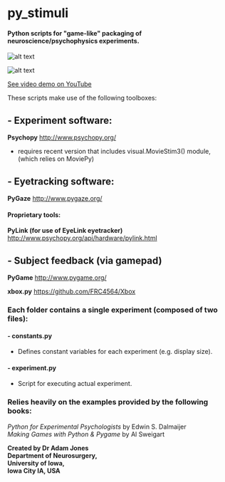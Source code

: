 # py_stimuli 

#### Python scripts for "game-like" packaging of neuroscience/psychophysics experiments. 

![alt text](http://i.imgur.com/O4okcnI.png?2 "'Laser Morph' start-screen")

![alt text](https://i.ytimg.com/vi/4yBVK9NiLnI/hqdefault.jpg "'Laser Morph' screen grab")

[See video demo on YouTube](https://youtu.be/4yBVK9NiLnI)

These scripts make use of the following toolboxes:
## - Experiment software:
**Psychopy** http://www.psychopy.org/
- requires recent version that includes visual.MovieStim3() module, (which relies on MoviePy)

## - Eyetracking software:
**PyGaze** http://www.pygaze.org/
#### Proprietary tools:
**PyLink (for use of EyeLink eyetracker)** http://www.psychopy.org/api/hardware/pylink.html
## - Subject feedback (via gamepad)
**PyGame** http://www.pygame.org/

**xbox.py** https://github.com/FRC4564/Xbox

### Each folder contains a single experiment (composed of two files):   

#### - constants.py
- Defines constant variables for each experiment (e.g. display size).

#### - experiment.py
- Script for executing actual experiment.

### Relies heavily on the examples provided by the following books:
_Python for Experimental Psychologists_ by Edwin S. Dalmaijer  
_Making Games with Python & Pygame_ by Al Sweigart  

**Created by Dr Adam Jones  
Department of Neurosurgery,  
University of Iowa,  
Iowa City IA, USA** 
